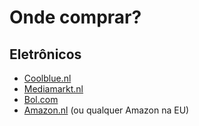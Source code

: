 # Onde comprar?

## Eletrônicos

- [Coolblue.nl](https://coolblue.nl)
- [Mediamarkt.nl](https://mediamarkt.nl)
- [Bol.com](https://bol.com)
- [Amazon.nl](https://amazon.nl) (ou qualquer Amazon na EU)

